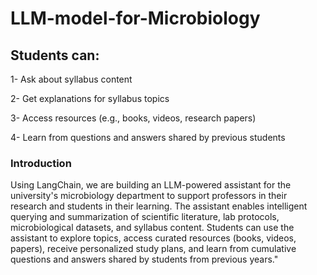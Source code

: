 # LLM-model-for-Microbiology




## **Students can:**

1- Ask about syllabus content

2- Get explanations for syllabus topics

3- Access resources (e.g., books, videos, research papers)

4- Learn from questions and answers shared by previous students


### Introduction

Using LangChain, we are building an LLM-powered assistant for the university's microbiology department to support professors in their research and students in their learning. The assistant enables intelligent querying and summarization of scientific literature, lab protocols, microbiological datasets, and syllabus content. Students can use the assistant to explore topics, access curated resources (books, videos, papers), receive personalized study plans, and learn from cumulative questions and answers shared by students from previous years."


